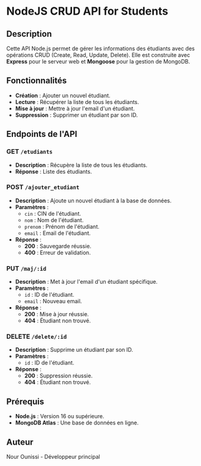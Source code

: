 # NodeJS CRUD API for Students

## Description

Cette API Node.js permet de gérer les informations des étudiants avec des opérations CRUD (Create, Read, Update, Delete). Elle est construite avec **Express** pour le serveur web et **Mongoose** pour la gestion de MongoDB.

## Fonctionnalités

- **Création** : Ajouter un nouvel étudiant.
- **Lecture** : Récupérer la liste de tous les étudiants.
- **Mise à jour** : Mettre à jour l'email d'un étudiant.
- **Suppression** : Supprimer un étudiant par son ID.

## Endpoints de l'API

### GET `/etudiants`

- **Description** : Récupère la liste de tous les étudiants.
- **Réponse** : Liste des étudiants.

### POST `/ajouter_etudiant`

- **Description** : Ajoute un nouvel étudiant à la base de données.
- **Paramètres** :
  - `cin` : CIN de l'étudiant.
  - `nom` : Nom de l'étudiant.
  - `prenom` : Prénom de l'étudiant.
  - `email` : Email de l'étudiant.
- **Réponse** :
  - **200** : Sauvegarde réussie.
  - **400** : Erreur de validation.

### PUT `/maj/:id`

- **Description** : Met à jour l'email d'un étudiant spécifique.
- **Paramètres** :
  - `id` : ID de l'étudiant.
  - `email` : Nouveau email.
- **Réponse** :
  - **200** : Mise à jour réussie.
  - **404** : Étudiant non trouvé.

### DELETE `/delete/:id`

- **Description** : Supprime un étudiant par son ID.
- **Paramètres** :
  - `id` : ID de l'étudiant.
- **Réponse** :
  - **200** : Suppression réussie.
  - **404** : Étudiant non trouvé.

## Prérequis

- **Node.js** : Version 16 ou supérieure.
- **MongoDB Atlas** : Une base de données en ligne.

## Auteur
Nour Ounissi - Développeur principal
